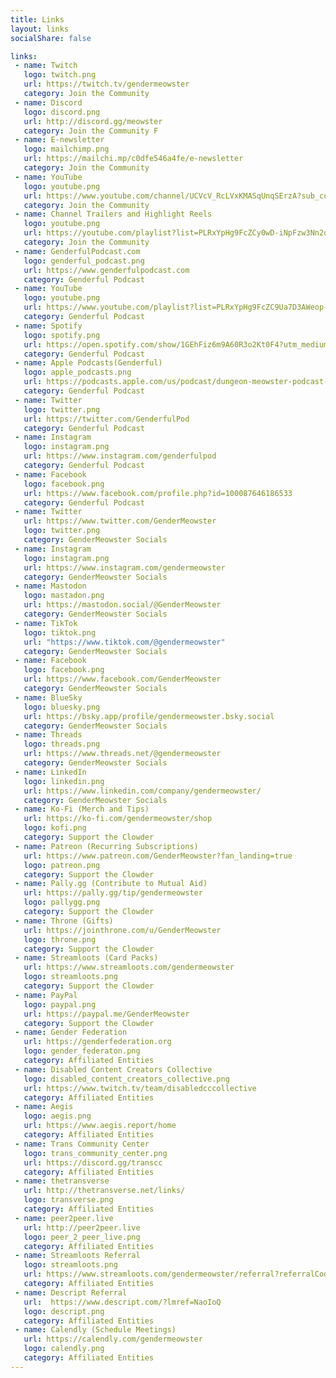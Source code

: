 ```yaml
---
title: Links
layout: links
socialShare: false

links:
 - name: Twitch
   logo: twitch.png
   url: https://twitch.tv/gendermeowster
   category: Join the Community 
 - name: Discord
   logo: discord.png
   url: http://discord.gg/meowster
   category: Join the Community F
 - name: E-newsletter
   logo: mailchimp.png
   url: https://mailchi.mp/c0dfe546a4fe/e-newsletter
   category: Join the Community
 - name: YouTube
   logo: youtube.png
   url: https://www.youtube.com/channel/UCVcV_RcLVxKMASqUnqSErzA?sub_confirmation=1
   category: Join the Community
 - name: Channel Trailers and Highlight Reels
   logo: youtube.png
   url: https://youtube.com/playlist?list=PLRxYpHg9FcZCy0wD-iNpFzw3Nn2qMmc8q
   category: Join the Community
 - name: GenderfulPodcast.com
   logo: genderful_podcast.png
   url: https://www.genderfulpodcast.com
   category: Genderful Podcast
 - name: YouTube
   logo: youtube.png
   url: https://www.youtube.com/playlist?list=PLRxYpHg9FcZC9Ua7D3AWeop-IkuDxAs9c
   category: Genderful Podcast
 - name: Spotify
   logo: spotify.png
   url: https://open.spotify.com/show/1GEhFiz6m9A60R3o2Kt0F4?utm_medium=share&utm_source=linktree
   category: Genderful Podcast
 - name: Apple Podcasts(Genderful)
   logo: apple_podcasts.png
   url: https://podcasts.apple.com/us/podcast/dungeon-meowster-podcast-network/id1533080603
   category: Genderful Podcast
 - name: Twitter
   logo: twitter.png
   url: https://twitter.com/GenderfulPod
   category: Genderful Podcast
 - name: Instagram
   logo: instagram.png
   url: https://www.instagram.com/genderfulpod
   category: Genderful Podcast
 - name: Facebook
   logo: facebook.png
   url: https://www.facebook.com/profile.php?id=100087646186533
   category: Genderful Podcast
 - name: Twitter
   url: https://www.twitter.com/GenderMeowster
   logo: twitter.png
   category: GenderMeowster Socials
 - name: Instagram
   logo: instagram.png
   url: https://www.instagram.com/gendermeowster
   category: GenderMeowster Socials
 - name: Mastodon
   logo: mastadon.png
   url: https://mastodon.social/@GenderMeowster
   category: GenderMeowster Socials
 - name: TikTok
   logo: tiktok.png
   url: "https://www.tiktok.com/@gendermeowster"
   category: GenderMeowster Socials
 - name: Facebook
   logo: facebook.png
   url: https://www.facebook.com/GenderMeowster
   category: GenderMeowster Socials
 - name: BlueSky
   logo: bluesky.png
   url: https://bsky.app/profile/gendermeowster.bsky.social
   category: GenderMeowster Socials
 - name: Threads
   logo: threads.png
   url: https://www.threads.net/@gendermeowster
   category: GenderMeowster Socials
 - name: LinkedIn
   logo: linkedin.png
   url: https://www.linkedin.com/company/gendermeowster/
   category: GenderMeowster Socials
 - name: Ko-Fi (Merch and Tips)
   url: https://ko-fi.com/gendermeowster/shop
   logo: kofi.png
   category: Support the Clowder
 - name: Patreon (Recurring Subscriptions)
   url: https://www.patreon.com/GenderMeowster?fan_landing=true
   logo: patreon.png
   category: Support the Clowder
 - name: Pally.gg (Contribute to Mutual Aid)
   url: https://pally.gg/tip/gendermeowster
   logo: pallygg.png
   category: Support the Clowder
 - name: Throne (Gifts)
   url: https://jointhrone.com/u/GenderMeowster
   logo: throne.png
   category: Support the Clowder
 - name: Streamloots (Card Packs)
   url: https://www.streamloots.com/gendermeowster
   logo: streamloots.png
   category: Support the Clowder
 - name: PayPal
   logo: paypal.png
   url: https://paypal.me/GenderMeowster
   category: Support the Clowder
 - name: Gender Federation
   url: https://genderfederation.org
   logo: gender_federaton.png
   category: Affiliated Entities
 - name: Disabled Content Creators Collective
   logo: disabled_content_creators_collective.png
   url: https://www.twitch.tv/team/disabledcccollective
   category: Affiliated Entities
 - name: Aegis
   logo: aegis.png
   url: https://www.aegis.report/home
   category: Affiliated Entities
 - name: Trans Community Center
   logo: trans_community_center.png
   url: https://discord.gg/transcc
   category: Affiliated Entities
 - name: thetransverse
   url: http://thetransverse.net/links/
   logo: transverse.png
   category: Affiliated Entities
 - name: peer2peer.live
   url: http://peer2peer.live
   logo: peer_2_peer_live.png
   category: Affiliated Entities
 - name: Streamloots Referral
   logo: streamloots.png
   url: https://www.streamloots.com/gendermeowster/referral?referralCode=gendermeowster
   category: Affiliated Entities
 - name: Descript Referral
   url:  https://www.descript.com/?lmref=NaoIoQ
   logo: descript.png
   category: Affiliated Entities
 - name: Calendly (Schedule Meetings)
   url: https://calendly.com/gendermeowster
   logo: calendly.png
   category: Affiliated Entities
---
```






